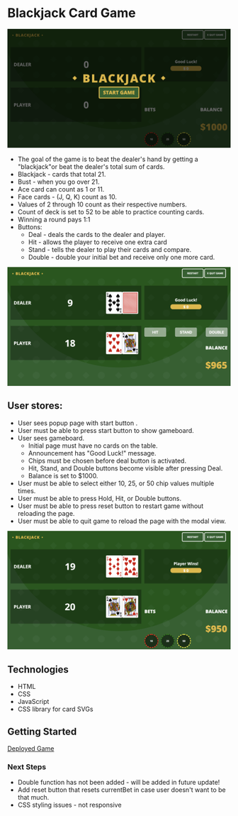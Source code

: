 # Blackjack Card Game

![Blackjack Modal](./images/blackjack-play1.png)

* The goal of the game is to beat the dealer's hand by getting a "blackjack"or beat the dealer's total sum of cards.
* Blackjack - cards that total 21.
* Bust - when you go over 21.
* Ace card can count as 1 or 11.
* Face cards - (J, Q, K) count as 10.
* Values of 2 through 10 count as their respective numbers.
* Count of deck is set to 52 to be able to practice counting cards.
* Winning a round pays 1:1
* Buttons:
    * Deal - deals the cards to the dealer and player. 
    * Hit - allows the player to receive one extra card
    * Stand - tells the dealer to play their cards and compare.
    * Double - double your initial bet and receive only one more card.

![Blackjack Modal](./images/blackjack-play2.png)

## User stores:
* User sees popup page with start button .
* User must be able to press start button to show gameboard.
* User sees gameboard.
    * Initial page must have no cards on the table. 
    * Announcement has "Good Luck!" message.
    * Chips must be chosen before deal button is activated.
    * Hit, Stand, and Double buttons become visible after pressing Deal.  
    * Balance is set to $1000.   
* User must be able to select either 10, 25, or 50 chip values multiple times.
* User must be able to press Hold, Hit, or Double buttons. 
* User must be able to press reset  button to restart game without reloading the page.
* User must be able to quit game to reload the page with the modal view.  

![Blackjack Modal](./images/blackjack-play3.png)

## Technologies
* HTML 
* CSS
* JavaScript
* CSS library for card SVGs

## Getting Started
[Deployed Game](https://helloryantg.github.io/blackjack-game/)

### Next Steps
* Double function has not been added - will be added in future update!
* Add reset button that resets currentBet in case user doesn't want to be that much.
* CSS styling issues - not responsive